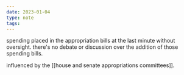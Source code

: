 ```yaml
---
date: 2023-01-04
type: note
tags:
---
```


spending placed in the appropriation bills at the last minute without oversight. there's no debate or discussion over the addition of those spending bills.

influenced by the [[house and senate appropriations committees]].
